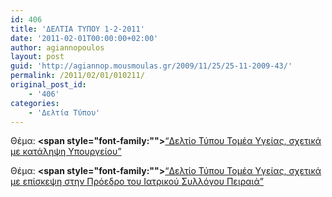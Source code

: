 ```yaml
---
id: 406
title: 'ΔΕΛΤΙΑ ΤΥΠΟΥ 1-2-2011'
date: '2011-02-01T00:00:00+02:00'
author: agiannopoulos
layout: post
guid: 'http://agiannop.mousmoulas.gr/2009/11/25/25-11-2009-43/'
permalink: /2011/02/01/010211/
original_post_id:
    - '406'
categories:
    - 'Δελτία Τύπου'
---
```


Θέμα: **<span style="font-family:""></span>**[“Δελτίο Τύπου Τομέα Υγείας, σχετικά με κατάληψη Υπουργείου” ](/wp-content/uploads/2009/11/01022011_dt_katalipsi_ypoyrgeioy.pdf)

Θέμα: **<span style="font-family:""></span>**[“Δελτίο Τύπου Τομέα Υγείας, σχετικά με επίσκεψη στην Πρόεδρο του Ιατρικού Συλλόγου Πειραιά” ](/wp-content/uploads/2009/11/01022011_dt_episkepsi.pdf)